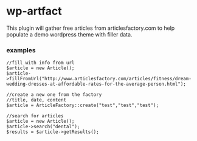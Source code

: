 # wp-artfact
This plugin will gather free articles from articlesfactory.com to help populate a demo wordpress theme with filler data.

### examples
```
//fill with info from url
$article = new Article();
$article->fillFromUrl("http://www.articlesfactory.com/articles/fitness/dream-wedding-dresses-at-affordable-rates-for-the-average-person.html");
```

```
//create a new one from the factory
//title, date, content
$article = ArticleFactory::create("test","test","test");
```

```
//search for articles
$article = new Article();
$article->search("dental");
$results = $article->getResults();
```
